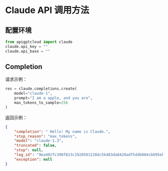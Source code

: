 # Claude API 调用方法

## 配置环境
```python
from apigptcloud import claude
claude.api_key = ""
claude.api_base = ""
```
## Completion
请求示例：
```python
res = claude.completions.create(
    model="claude-1",
    prompt="I am a apple, and you are",
    max_tokens_to_sample=256
)
```
返回示例：
```json
{
    "completion": " Hello! My name is Claude.",
    "stop_reason": "max_tokens",
    "model": "claude-1.3",
    "truncated": false,
    "stop": null,
    "log_id": "9ea492fc390f823c1920501228dc5b483da8428adf5ddb084cb695eb2562009e",
    "exception": null
}
```